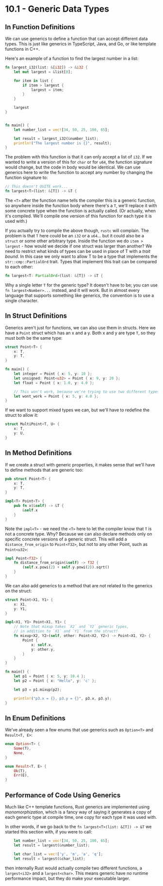 # 10.1 - Generic Data Types

## In Function Definitions

We can use generics to define a function that can accept different data types. This is just like generics in TypeScript, Java, and Go, or like template functions in C++.

Here's an example of a function to find the largest number in a list:

```rust
fn largest_i32(list: &[i32]) -> &i32 {
    let mut largest = &list[0];

    for item in list {
        if item > largest {
            largest = item;
        }
    }

    largest
}


fn main() {
    let number_list = vec![34, 50, 25, 100, 65];

    let result = largest_i32(&number_list);
    println!("The largest number is {}", result);
}
```

The problem with this function is that it can only accept a list of `i32`. If we wanted to write a version of this for `char` or for `u64`, the function signature would change, but the code in body would be identical. We can use generics here to write the function to accept any number by changing the function signature to:

```rust
// This doesn't QUITE work...
fn largest<T>(list: &[T]) -> &T {
```

The `<T>` after the function name tells the compiler this is a generic function, so anywhere inside the function body where there's a `T`, we'll replace it with some concrete type when the function is actually called. (Or actually, when it's compiled. We'll compile one version of this function for each type it is used with.)

If you actually try to compile the above though, `rustc` will complain. The problem is that `T` here could be an `i32` or a `u64`... but it could also be a `struct` or some other arbitrary type. Inside the function we do `item > largest` - how would we decide if one struct was larger than another? We need to restrict what kinds of types can be used in place of T with a _trait bound_. In this case we only want to allow T to be a type that implements the `str::cmp::PartialOrd` trait. Types that implement this trait can be compared to each other:

```rust
fn largest<T: PartialOrd>(list: &[T]) -> &T {
```

Why a single letter `T` for the generic type? It doesn't have to be; you can use `fn largest<Number>...` instead, and it will work. But in almost every language that supports something like generics, the convention is to use a single character.

## In Struct Definitions

Generics aren't just for functions, we can also use them in structs. Here we have a `Point` struct which has an x and a y. Both x and y are type `T`, so they must both be the same type:

```rust
struct Point<T> {
    x: T,
    y: T,
}

fn main() {
    let integer = Point { x: 5, y: 10 };
    let unsigned: Point<u32> = Point { x: 9, y: 20 };
    let float = Point { x: 1.0, y: 4.0 };

    // This won't work, because we're trying to use two different types
    let wont_work = Point { x: 5, y: 4.0 };
}
```

If we want to support mixed types we can, but we'll have to redefine the struct to allow it:

```rust
struct MultiPoint<T, U> {
    x: T,
    y: U,
}
```

## In Method Definitions

If we create a struct with generic properties, it makes sense that we'll have to define methods that are generic too:

```rust
pub struct Point<T> {
    x: T,
    y: T,
}

impl<T> Point<T> {
    pub fn x(&self) -> &T {
        &self.x
    }
}
```

Note the `impl<T>` - we need the `<T>` here to let the compiler know that `T` is not a concrete type. Why? Because we can also declare methods only on specific concrete versions of a generic struct. This will add a `distance_from_origin` to `Point<f32>`, but not to any other Point, such as `Point<u32>`:

```rust
impl Point<f32> {
    fn distance_from_origin(&self) -> f32 {
        (self.x.powi(2) + self.y.powi(2)).sqrt()
    }
}
```

We can also add generics to a method that are not related to the generics on the struct:

```rust
struct Point<X1, Y1> {
    x: X1,
    y: Y1,
}

impl<X1, Y1> Point<X1, Y1> {
    // Note that mixup takes `X2` and `Y2` generic types,
    // in addition to `X1` and `Y1` from the struct!
    fn mixup<X2, Y2>(self, other: Point<X2, Y2>) -> Point<X1, Y2> {
        Point {
            x: self.x,
            y: other.y,
        }
    }
}

fn main() {
    let p1 = Point { x: 5, y: 10.4 };
    let p2 = Point { x: "Hello", y: 'c' };

    let p3 = p1.mixup(p2);

    println!("p3.x = {}, p3.y = {}", p3.x, p3.y);
}
```

## In Enum Definitions

We've already seen a few enums that use generics such as `Option<T>` and `Result<T, E>`:

```rust
enum Option<T> {
    Some(T),
    None,
}

enum Result<T, E> {
    Ok(T),
    Err(E),
}
```

## Performance of Code Using Generics

Much like C++ template functions, Rust generics are implemented using _monomorphization_, which is a fancy way of saying it generates a copy of each generic type at compile time, one copy for each type it was used with.

In other words, if we go back to the `fn largest<T>(list: &[T]) -> &T` we started this section with, if you were to call:

```rust
    let number_list = vec![34, 50, 25, 100, 65];
    let result = largest(&number_list);

    let char_list = vec!['y', 'm', 'a', 'q'];
    let result = largest(&char_list);
```

then internally Rust would actually compile two different functions, a `largest<i32>` and a `largest<char>`. This means generic have no runtime performance impact, but they do make your executable larger.
